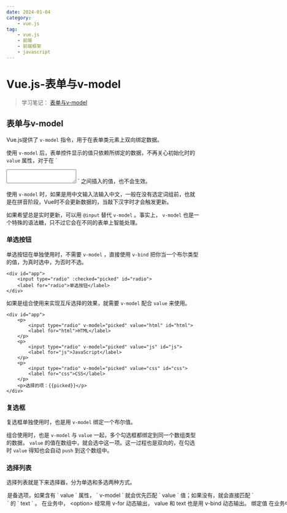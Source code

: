 ```yaml
---
date: 2024-01-04
category:
    - vue.js
tag:
    - vue.js
    - 前端
    - 前端框架
    - javascript
---
```

 # Vue.js-表单与v-model
> 学习笔记： [ 表单与v-model ]()

##  表单与v-model

Vue.js提供了 ` v-model ` 指令，用于在表单类元素上双向绑定数据。

使用 ` v-model ` 后，表单控件显示的值只依赖所绑定的数据，不再关心初始化时的 ` value ` 属性，对于在 `
<textarea></textarea> ` 之间插入的值，也不会生效。

使用 ` v-model ` 时，如果是用中文输入法输入中文，一般在没有选定词组前，也就是在拼音阶段，Vue时不会更新数据的，当敲下汉字时才会触发更新。

如果希望总是实时更新，可以用 ` @input ` 替代 ` v-model ` 。事实上， ` v-model `
也是一个特殊的语法糖，只不过它会在不同的表单上智能处理。

###  单选按钮

单选按钮在单独使用时，不需要 ` v-model ` ，直接使用 ` v-bind ` 把你当一个布尔类型的值，为真时选中，为否时不选。

    
    
    <div id="app">
        <input type="radio" :checked="picked" id="radio">
        <label for="radio">单选按钮</label>
    </div>
    

如果是组合使用来实现互斥选择的效果，就需要 ` v-model ` 配合 ` value ` 来使用。

    
    
    <div id="app">
        <p>
            <input type="radio" v-model="picked" value="html" id="html">
            <label for="html">HTML</label>
        </p>
        <p>
            <input type="radio" v-model="picked" value="js" id="js">
            <label for="js">JavaScript</label>
        </p>
        <p>
            <input type="radio" v-model="picked" value="css" id="css">
            <label for="css">CSS</label>
        </p>
        <p>选择的项：{{picked}}</p>
    </div>
    

###  复选框

复选框单独使用时，也是用 ` v-model ` 绑定一个布尔值。

组合使用时，也是 ` v-model ` 与 ` value ` 一起，多个勾选框都绑定到同一个数组类型的数据， ` value `
的值在数组中，就会选中这一项。这一过程也是双向的，在勾选时 ` value ` 得知也会自动 ` push ` 到这个数组中。

###  选择列表

选择列表就是下来选择器，分为单选和多选两种方式。

<option>是备选项，如果含有 ` value ` 属性， ` v-model ` 就会优先匹配 ` value ` 值；如果没有，就会直接匹配 `
<option> ` 的 ` text ` 。

在业务中， ` <option> ` 经常用 ` v-for ` 动态输出， ` value ` 和 ` text ` 也是用 ` v-bind `
动态输出。

##  绑定值

在业务中，有时需要绑定一个动态的数据，这时可以使用 ` v-bind ` 实现。

###  单选按钮

    
    
    <div id="app">
        <input type="radio" v-model="picked" :value="value">
        <p>{{picked}}</p>
        <p>{{value}}</p>
    </div>
    
    data: {
        picked: false,
        value: 123
    },
    

在选中时， ` app.picked===app.value ` ，值都是 ` 123 ` 。

###  复选框

    
    
    <div id="app">
        <input type="checkbox" v-model="toggle" :true-value="value1" :false-value="value2">
        <p>{{toggle}}</p>
        <p>{{value1}}</p>
        <p>{{value2}}</p>
    </div>
    

###  选择列表

    
    
    <div id="app">
        <select v-model="selected">
            <option :value="{number:123}">123</option>
        </select>
        {{selected.number}}
    </div>
    

当选中时， ` app.selected ` 是一个Object，所以 ` app.selected.number===123 ` 。

##  修饰符

与事件的修饰符类似， ` v-model ` 也有修饰符，用于控制数据同步的时机。

###  ` .lazy `

在输入框中， ` v-model ` 默认是在 ` input ` 事件中同步输入框的数据，使用修饰符 ` .lazy ` 会转变为在 ` change `
事件中同步。

    
    
    <div id="app">
        <input type="text" v-model.lazy="message">
        <p>{{message}}</p>
    </div>
    

这时， ` message ` 并不是实时变化，而是在失焦或按回车键时才更新。

###  ` .number `

使用修饰符 ` .number ` 可以将输入转换成Number类型，否则输入的数字，但它的类型其实是String，在数字输入框时比较有用。

    
    
    <div id="app">
        <input type="number" v-model.number="message">
        <p>{{typeof message}}</p>
    </div>
    

###  ` .trim `

修饰符 ` .trim ` 可以自动过滤输入的首尾空格。

    
    
    <input type="text" v-model.trim="message">
    

